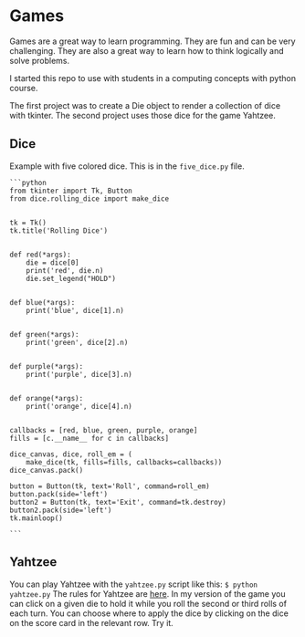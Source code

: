 # Games

Games are a great way to learn programming. They are fun and can be very 
challenging. They are also a great way to learn how to think logically and 
solve problems. 

I started this repo to use with students in a computing concepts 
with python course.

The first project was to create a Die object to render a collection of dice 
with tkinter. The second project uses those dice for the game Yahtzee.

## Dice

Example with five colored dice.  This is in the `five_dice.py` file.

    ```python
    from tkinter import Tk, Button
    from dice.rolling_dice import make_dice
    
    
    tk = Tk()
    tk.title('Rolling Dice')
    
    
    def red(*args):
        die = dice[0]
        print('red', die.n)
        die.set_legend("HOLD")
    
    
    def blue(*args):
        print('blue', dice[1].n)
    
    
    def green(*args):
        print('green', dice[2].n)
    
    
    def purple(*args):
        print('purple', dice[3].n)
    
    
    def orange(*args):
        print('orange', dice[4].n)
    
    
    callbacks = [red, blue, green, purple, orange]
    fills = [c.__name__ for c in callbacks]
    
    dice_canvas, dice, roll_em = (
        make_dice(tk, fills=fills, callbacks=callbacks))
    dice_canvas.pack()
    
    button = Button(tk, text='Roll', command=roll_em)
    button.pack(side='left')
    button2 = Button(tk, text='Exit', command=tk.destroy)
    button2.pack(side='left')
    tk.mainloop()

    ```

## Yahtzee

You can play Yahtzee with the `yahtzee.py` script like this: `$ python 
yahtzee.py` 
The rules for Yahtzee are [here](https://en.wikipedia.org/wiki/Yahtzee).  In 
my version of the game you can click on a given die to hold it while you 
roll the second or third rolls of each turn.  You can choose where to apply 
the dice by clicking on the dice on the score card in the relevant row.  Try it.

